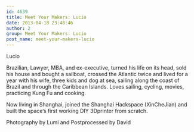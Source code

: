 ```yaml
---
id: 4639
title: Meet Your Makers: Lucio
date: 2013-04-18 23:48:46
author: 2
group: Meet Your Makers: Lucio
post_name: meet-your-makers-lucio
---
```


Lucio

Brazilian, Lawyer, MBA, and ex-executive, turned his life on its head, sold his house and bought a sailboat, crossed the Atlantic twice and lived for a year with his wife, three kids and dog at sea, sailing along the coast of Brazil and through the Caribbean Islands. Loves sailing, cycling, movies, practicing Kung Fu and cooking.

Now living in Shanghai, joined the Shanghai Hackspace (XinCheJian) and built the space’s first working DIY 3Dprinter from scratch.

Photography by Lumi and Postprocessed by David